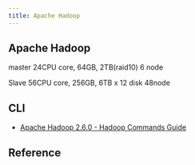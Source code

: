 ```yaml
---
title: Apache Hadoop
---
```


## Apache Hadoop

master
24CPU core, 64GB, 2TB(raid10)
6 node

Slave
56CPU core, 256GB, 6TB x 12 disk
48node


## CLI
* [Apache Hadoop 2.6.0 - Hadoop Commands Guide](https://hadoop.apache.org/docs/r2.6.0/hadoop-project-dist/hadoop-common/CommandsManual.html)



## Reference
